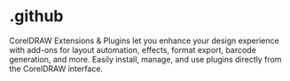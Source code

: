 # .github
CorelDRAW Extensions &amp; Plugins let you enhance your design experience with add-ons for layout automation, effects, format export, barcode generation, and more. Easily install, manage, and use plugins directly from the CorelDRAW interface.
